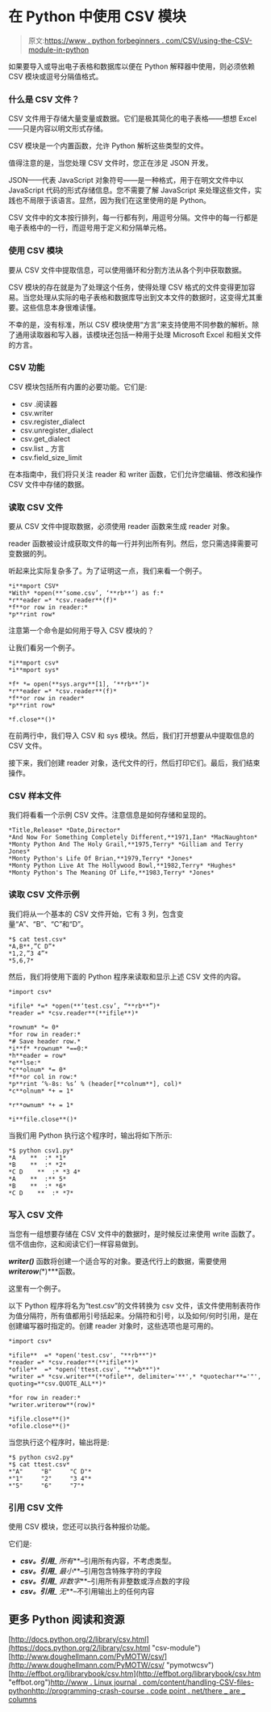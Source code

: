# 在 Python 中使用 CSV 模块

> 原文:[https://www . python forbeginners . com/CSV/using-the-CSV-module-in-python](https://www.pythonforbeginners.com/csv/using-the-csv-module-in-python)

如果要导入或导出电子表格和数据库以便在 Python 解释器中使用，则必须依赖 CSV 模块或逗号分隔值格式。

### 什么是 CSV 文件？

CSV 文件用于存储大量变量或数据。它们是极其简化的电子表格——想想 Excel——只是内容以明文形式存储。

CSV 模块是一个内置函数，允许 Python 解析这些类型的文件。

值得注意的是，当您处理 CSV 文件时，您正在涉足 JSON 开发。

JSON——代表 JavaScript 对象符号——是一种格式，用于在明文文件中以 JavaScript 代码的形式存储信息。您不需要了解 JavaScript 来处理这些文件，实践也不局限于该语言。显然，因为我们在这里使用的是 Python。

CSV 文件中的文本按行排列，每一行都有列，用逗号分隔。文件中的每一行都是电子表格中的一行，而逗号用于定义和分隔单元格。

### 使用 CSV 模块

要从 CSV 文件中提取信息，可以使用循环和分割方法从各个列中获取数据。

CSV 模块的存在就是为了处理这个任务，使得处理 CSV 格式的文件变得更加容易。当您处理从实际的电子表格和数据库导出到文本文件的数据时，这变得尤其重要。这些信息本身很难读懂。

不幸的是，没有标准，所以 CSV 模块使用“方言”来支持使用不同参数的解析。除了通用读取器和写入器，该模块还包括一种用于处理 Microsoft Excel 和相关文件的方言。

### CSV 功能

CSV 模块包括所有内置的必要功能。它们是:

*   csv .阅读器
*   csv.writer
*   csv.register_dialect
*   csv.unregister_dialect
*   csv.get_dialect
*   csv.list _ 方言
*   csv.field_size_limit

在本指南中，我们将只关注 reader 和 writer 函数，它们允许您编辑、修改和操作 CSV 文件中存储的数据。

### 读取 CSV 文件

要从 CSV 文件中提取数据，必须使用 reader 函数来生成 reader 对象。

reader 函数被设计成获取文件的每一行并列出所有列。然后，您只需选择需要可变数据的列。

听起来比实际复杂多了。为了证明这一点，我们来看一个例子。

```
*i**mport CSV*
*With* *open(**‘some.csv’, ‘**rb**’) as f:*
*r**eader =* *csv.reader**(f)*
*f**or row in reader:*
*p**rint row*
```

注意第一个命令是如何用于导入 CSV 模块的？

让我们看另一个例子。

```
*i**mport csv* 
*i**mport sys*

*f* *= open(**sys.argv**[1], ‘**rb**’)*
*r**eader =* *csv.reader**(f)*
*f**or row in reader*
*p**rint row*

*f.close**()*
```

在前两行中，我们导入 CSV 和 sys 模块。然后，我们打开想要从中提取信息的 CSV 文件。

接下来，我们创建 reader 对象，迭代文件的行，然后打印它们。最后，我们结束操作。

### CSV 样本文件

我们将看看一个示例 CSV 文件。注意信息是如何存储和呈现的。

```
*Title,Release* *Date,Director*
*And Now For Something Completely Different,**1971,Ian* *MacNaughton*
*Monty Python And The Holy Grail,**1975,Terry* *Gilliam and Terry Jones*
*Monty Python's Life Of Brian,**1979,Terry* *Jones*
*Monty Python Live At The Hollywood Bowl,**1982,Terry* *Hughes*
*Monty Python's The Meaning Of Life,**1983,Terry* *Jones*
```

### 读取 CSV 文件示例

我们将从一个基本的 CSV 文件开始，它有 3 列，包含变量“A”、“B”、“C”和“D”。

```
*$ cat test.csv*
*A,B**,”C D”*
*1,2,”3 4”*
*5,6,7*
```

然后，我们将使用下面的 Python 程序来读取和显示上述 CSV 文件的内容。

```
*import csv*

*ifile* *=* *open(**‘test.csv’, “**rb**”)*
*reader =* *csv.reader**(**ifile**)*

*rownum* *= 0*
*for row in reader:*
*# Save header row.*
*i**f* *rownum* *==0:*
*h**eader = row*
*e**lse:*
*c**olnum* *= 0*
*f**or col in row:*
*p**rint ‘%-8s: %s’ % (header[**colnum**], col)*
*c**olnum* *+ = 1*

*r**ownum* *+ = 1*

*i**file.close**()*
```

当我们用 Python 执行这个程序时，输出将如下所示:

```
*$ python csv1.py*
*A    **  :* *1* 
*B    **  :* *2*
*C D    **  :* *3 4*
*A    **  :** 5* 
*B    **  :* *6*
*C D    **  :* *7*
```

### 写入 CSV 文件

当您有一组想要存储在 CSV 文件中的数据时，是时候反过来使用 write 函数了。信不信由你，这和阅读它们一样容易做到。

***writer()*** 函数将创建一个适合写的对象。要迭代行上的数据，需要使用***writerow**(**)***函数。

这里有一个例子。

以下 Python 程序将名为“test.csv”的文件转换为 csv 文件，该文件使用制表符作为值分隔符，所有值都用引号括起来。分隔符和引号，以及如何/何时引用，是在创建编写器时指定的。创建 reader 对象时，这些选项也是可用的。

```
*import csv*

*ifile**  =* *open('test.csv', "**rb**")*
*reader =* *csv.reader**(**ifile**)*
*ofile**  =* *open('ttest.csv', "**wb**")*
*writer =* *csv.writer**(**ofile**, delimiter='**',* *quotechar**='"', quoting=**csv.QUOTE_ALL**)*

*for row in reader:*
*writer.writerow**(row)*

*ifile.close**()*
*ofile.close**()*
```

当您执行这个程序时，输出将是:

```
*$ python csv2.py*
*$ cat ttest.csv*
*"A"     "B"     "C D"*
*"1"     "2"     "3 4"*
*"5"     "6"     "7"*
```

### 引用 CSV 文件

使用 CSV 模块，您还可以执行各种报价功能。

它们是:

*   ***csv。引用**_ 所有***–引用所有内容，不考虑类型。
*   ***csv。引用**_ 最小***–引用包含特殊字符的字段
*   ***csv。引用**_ 非数字***–引用所有非整数或浮点数的字段
*   ***csv。引用**_ 无***–不引用输出上的任何内容

## 更多 Python 阅读和资源

[http://docs.python.org/2/library/csv.html](https://docs.python.org/2/library/csv.html "csv-module")[http://www.doughellmann.com/PyMOTW/csv/](http://www.doughellmann.com/PyMOTW/csv/ "pymotwcsv")[http://effbot.org/librarybook/csv.htm](http://effbot.org/librarybook/csv.htm "effbot.org")[http://www . Linux journal . com/content/handling-CSV-files-python](https://www.linuxjournal.com/content/handling-csv-files-python "linuxjournal.com")[http://programming-crash-course . code point . net/there _ are _ columns](http://programming-crash-course.codepoint.net "programming_crash")